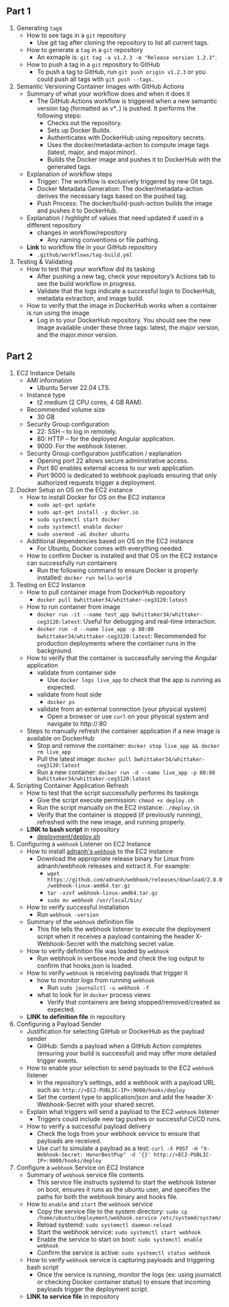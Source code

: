 ## Part 1

1. Generating `tag`s 
    - How to see tags in a `git` repository
        - Use git tag after cloning the repository to list all current tags.
    - How to generate a `tag` in a `git` repository
        - An exmaple is: `git tag -a v1.2.3 -m "Release version 1.2.3"`.
    - How to push a tag in a `git` repository to GitHub
        - To push a tag to GitHub, run `git push origin v1.2.3` or you could push all tags with `git push --tags`.
2. Semantic Versioning Container Images with GitHub Actions
    - Summary of what your workflow does and when it does it
        - The GitHub Actions workflow is triggered when a new semantic version tag (formatted as v*.*.*) is pushed. It performs the following steps:
            - Checks out the repository.
            - Sets up Docker Buildx.
            - Authenticates with DockerHub using repository secrets.
            - Uses the docker/metadata-action to compute image tags (latest, major, and major.minor).
            - Builds the Docker image and pushes it to DockerHub with the generated tags.
    - Explanation of workflow steps
        - Trigger: The workflow is exclusively triggered by new Git tags.
        - Docker Metadata Generation: The docker/metadata-action derives the necessary tags based on the pushed tag.
        - Push Process: The docker/build-push-action builds the image and pushes it to DockerHub.
    - Explanation / highlight of values that need updated if used in a different repository
        - changes in workflow/repository
            - Any naming conventions or file pathing.
    - **Link** to workflow file in your GitHub repository
        - `.github/workflows/tag-build.yml`
3. Testing & Validating
    - How to test that your workflow did its tasking
        - After pushing a new tag, check your repository’s Actions tab to see the build workflow in progress.
        - Validate that the logs indicate a successful login to DockerHub, metadata extraction, and image build.
    - How to verify that the image in DockerHub works when a container is run using the image
        - Log in to your DockerHub repository. You should see the new image available under these three tags: latest, the major version, and the major.minor version.

## Part 2

1. EC2 Instance Details
    - AMI information
        - Ubuntu Server 22.04 LTS.
    - Instance type 
        - t2.medium (2 CPU cores, 4 GB RAM).
    - Recommended volume size
        - 30 GB
    - Security Group configuration
        - 22: SSH – to log in remotely.
        - 80: HTTP – for the deployed Angular application.
        - 9000: For the webhook listener.
    - Security Group configuration justification / explanation
        - Opening port 22 allows secure administrative access.
        - Port 80 enables external access to our web application.
        - Port 9000 is dedicated to webhook payloads ensuring that only authorized requests trigger a deployment.
2. Docker Setup on OS on the EC2 instance
    - How to install Docker for OS on the EC2 instance
        - `sudo apt-get update`
        - `sudo apt-get install -y docker.io`
        - `sudo systemctl start docker`
        - `sudo systemctl enable docker`
        - `sudo usermod -aG docker ubuntu` 
    - Additional dependencies based on OS on the EC2 instance
        - For Ubuntu, Docker comes with everything needed.
    - How to confirm Docker is installed and that OS on the EC2 instance can successfully run containers
        - Run the following command to ensure Docker is properly installed: `docker run hello-world`
3. Testing on EC2 Instance
    - How to pull container image from DockerHub repository
        - `docker pull bwhittaker34/whittaker-ceg3120:latest`
    - How to run container from image 
        - `docker run -it --name test_app bwhittaker34/whittaker-ceg3120:latest`: Useful for debugging and real-time interaction.
        - `docker run -d --name live_app -p 80:80 bwhittaker34/whittaker-ceg3120:latest`: Recommended for production deployments where the container runs in the background.
    - How to verify that the container is successfully serving the Angular application
        - validate from container side
            - Use `docker logs live_app` to check that the app is running as expected.
        - validate from host side
            - `docker ps`
        - validate from an external connection (your physical system)
            - Open a browser or use `curl` on your physical system and navigate to http://<EC2-PUBLIC-IP>:80
    - Steps to manually refresh the container application if a new image is available on DockerHub
        - Stop and remove the container: `docker stop live_app && docker rm live_app`
        - Pull the latest image: `docker pull bwhittaker34/whittaker-ceg3120:latest`
        - Run a new container: `docker run -d --name live_app -p 80:80 bwhittaker34/whittaker-ceg3120:latest`
4. Scripting Container Application Refresh
    - How to test that the script successfully performs its taskings
        - Give the script execute permission: `chmod +x deploy.sh`
        - Run the script manually on the EC2 instance: `./deploy.sh`
        - Verify that the container is stopped (if previously running), refreshed with the new image, and running properly.
    - **LINK to bash script** in repository
        - [deployment/deploy.sh](../deployment/deploy.sh)
5. Configuring a `webhook` Listener on EC2 Instance
    - How to install [adnanh's `webhook`](https://github.com/adnanh/webhook) to the EC2 instance
        - Download the appropriate release binary for Linux from adnanh/webhook releases and extract it. For example:
            - `wget https://github.com/adnanh/webhook/releases/download/2.8.0/webhook-linux-amd64.tar.gz`
            - `tar -xzvf webhook-linux-amd64.tar.gz`
            - `sudo mv webhook /usr/local/bin/`
    - How to verify successful installation
        - Run `webhook -version`
    - Summary of the `webhook` definition file
        - This file tells the webhook listener to execute the deployment script when it receives a payload containing the header X-Webhook-Secret with the matching secret value.
    - How to verify definition file was loaded by `webhook`
        - Run webhook in verbose mode and check the log output to confirm that hooks.json is loaded.
    - How to verify `webhook` is receiving payloads that trigger it
        - how to monitor logs from running `webhook`
            - Run `sudo journalctl -u webhook -f`
        - what to look for in `docker` process views
            - Verify that containers are being stopped/removed/created as expected.
    - **LINK to definition file** in repository
6. Configuring a Payload Sender
    - Justification for selecting GitHub or DockerHub as the payload sender
        - GitHub: Sends a payload when a GitHub Action completes (ensuring your build is successful) and may offer more detailed trigger events.
    - How to enable your selection to send payloads to the EC2 `webhook` listener
        - In the repository’s settings, add a webhook with a payload URL such as: `http://<EC2-PUBLIC-IP>:9000/hooks/deploy`
        - Set the content type to application/json and add the header X-Webhook-Secret with your shared secret.
    - Explain what triggers will send a payload to the EC2 `webhook` listener
        - Triggers could include new tag pushes or successful CI/CD runs.
    - How to verify a successful payload delivery
        - Check the logs from your webhook service to ensure that payloads are received.
        - Use curl to simulate a payload as a test: `curl -X POST -H "X-Webhook-Secret: HonorBestPup" -d '{}' http://<EC2-PUBLIC-IP>:9000/hooks/deploy`
7. Configure a `webhook` Service on EC2 Instance 
    - Summary of `webhook` service file contents
        - This service file instructs systemd to start the webhook listener on boot, ensures it runs as the ubuntu user, and specifies the paths for both the webhook binary and hooks file.
    - How to `enable` and `start` the `webhook` service
        - Copy the service file to the system directory: `sudo cp /home/ubuntu/deployment/webhook.service /etc/systemd/system/`
        - Reload systemd: `sudo systemctl daemon-reload`
        - Start the webhook service: `sudo systemctl start webhook`
        - Enable the service to start on boot: `sudo systemctl enable webhook`
        - Confirm the service is active: `sudo systemctl status webhook`
    - How to verify `webhook` service is capturing payloads and triggering bash script
        - Once the service is running, monitor the logs (ex: using journalctl or checking Docker container status) to ensure that incoming payloads trigger the deployment script.
    - **LINK to service file** in repository
